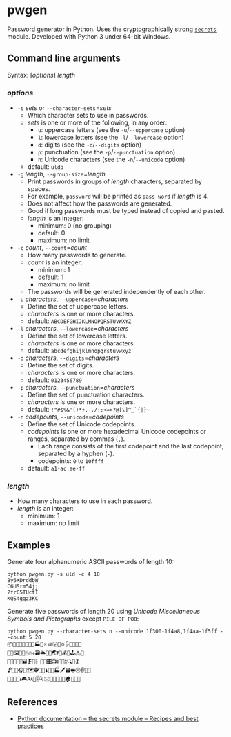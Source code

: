 # pwgen
Password generator in Python.
Uses the cryptographically strong [``secrets``](http://docs.python.org/library/secrets.html) module.
Developed with Python 3 under 64-bit Windows.

## Command line arguments

Syntax: [*options*] *length*

### *options*

* `-s` *sets* or `--character-sets`=*sets*
  * Which character sets to use in passwords.
  * *sets* is one or more of the following, in any order:
    * `u`: uppercase letters (see the `-u`/`--uppercase` option)
    * `l`: lowercase letters (see the `-l`/`--lowercase` option)
    * `d`: digits (see the `-d`/`--digits` option)
    * `p`: punctuation (see the `-p`/`--punctuation` option)
    * `n`: Unicode characters (see the `-n`/`--unicode` option)
  * default: `uldp`
* `-g` *length*, `--group-size`=*length*
  * Print passwords in groups of *length* characters, separated by spaces.
  * For example, `password` will be printed as `pass word` if *length* is 4.
  * Does not affect how the passwords are generated.
  * Good if long passwords must be typed instead of copied and pasted.
  * *length* is an integer:
    * minimum: 0 (no grouping)
    * default: 0
    * maximum: no limit
* `-c` *count*, `--count`=*count*
  * How many passwords to generate.
  * *count* is an integer:
    * minimum: 1
    * default: 1
    * maximum: no limit
  * The passwords will be generated independently of each other.
* `-u` *characters*, `--uppercase`=*characters*
  * Define the set of uppercase letters.
  * *characters* is one or more characters.
  * default: `ABCDEFGHIJKLMNOPQRSTUVWXYZ`
* `-l` *characters*, `--lowercase`=*characters*
  * Define the set of lowercase letters.
  * *characters* is one or more characters.
  * default: `abcdefghijklmnopqrstuvwxyz`
* `-d` *characters*, `--digits`=*characters*
  * Define the set of digits.
  * *characters* is one or more characters.
  * default: `0123456789`
* `-p` *characters*, `--punctuation`=*characters*
  * Define the set of punctuation characters.
  * *characters* is one or more characters.
  * default: ```!"#$%&'()*+,-./:;<=>?@[\]^_`{|}~```
* `-n` *codepoints*, `--unicode`=*codepoints*
  * Define the set of Unicode codepoints.
  * *codepoints* is one or more hexadecimal Unicode codepoints or ranges, separated by commas (`,`).
    * Each range consists of the first codepoint and the last codepoint, separated by a hyphen (`-`).
    * codepoints: `0` to `10ffff`
  * default: `a1-ac,ae-ff`

### *length*
* How many characters to use in each password.
* *length* is an integer:
    * minimum: 1
    * maximum: no limit

## Examples

Generate four alphanumeric ASCII passwords of length 10:
```
python pwgen.py -s uld -c 4 10
By6XDrddbW
C6USrm54jj
2frG5TUctI
KQS4gqz3KC
```

Generate five passwords of length 20 using *Unicode Miscellaneous Symbols and Pictographs* except `PILE OF POO`:
```
python pwgen.py --character-sets n --unicode 1f300-1f4a8,1f4aa-1f5ff --count 5 20
📦🐾🎃🍞💛🍜🕺🐧🏭👹🗴📊🕟🎵🌣🖟🔦💑🍩🍾
🍯💅🖼🍠🔪🖰🔥🕂🗃🌥👧🍤🌏🖡🗽💰🐥🕹🖧📕
🌭🍾💃🍗🔥🖬🗜💮🗧🗿👮🎛📺🕽💮🗻🕱🔍🐝🏌
🔓🐄🐻🎧🔴🗺🕵🌁🔝🌢🍬🐸🏭🖍🗃🖶🕗👂👅🍻
🍿👘🍆🔭🖠🎮🗛🍅🎚🔍🖂👲📎🏮💨💋🏠👦👯🐃
```

## References
* [Python documentation &ndash; the secrets module &ndash; Recipes and best practices](http://docs.python.org/library/secrets.html#recipes-and-best-practices)
